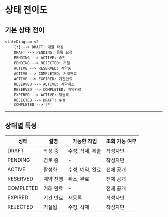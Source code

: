 # 상태 전이도

## 기본 상태 전이

```mermaid
stateDiagram-v2
    [*] --> DRAFT: 매물 작성
    DRAFT --> PENDING: 등록 요청
    PENDING --> ACTIVE: 승인
    PENDING --> REJECTED: 거절
    ACTIVE --> RESERVED: 계약중
    ACTIVE --> COMPLETED: 거래완료
    ACTIVE --> EXPIRED: 기간만료
    RESERVED --> ACTIVE: 계약취소
    RESERVED --> COMPLETED: 계약완료
    EXPIRED --> ACTIVE: 재등록
    REJECTED --> DRAFT: 수정
    COMPLETED --> [*]
```

***

## 상태별 특성

| 상태        | 설명    | 가능한 작업     | 조회 가능 여부 |
| --------- | ----- | ---------- | -------- |
| DRAFT     | 작성 중  | 수정, 삭제, 제출 | 작성자만     |
| PENDING   | 검토 중  | -          | 작성자만     |
| ACTIVE    | 활성화   | 수정, 예약, 완료 | 전체 공개    |
| RESERVED  | 계약 진행 | 취소, 완료     | 전체 공개    |
| COMPLETED | 거래 완료 | -          | 전체 공개    |
| EXPIRED   | 기간 만료 | 재등록        | 작성자만     |
| REJECTED  | 거절됨   | 수정, 삭제     | 작성자만     |
